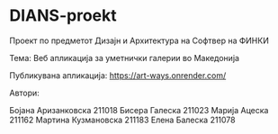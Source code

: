 # DIANS-proekt
Проект по предметот Дизајн и Архитектура на Софтвер на ФИНКИ

Тема: Веб апликација за уметнички галерии во Македонија

Публикувана апликација: https://art-ways.onrender.com/

Автори:

Бојана Аризанковска 211018
Бисера Галеска 211023
Марија Ацеска 211162
Мартина Кузмановска 211183
Елена Балеска  211078
